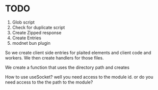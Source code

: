 # TODO

1. Glob script
2. Check for duplicate script
3. Create Zipped response
4. Create Entries
5. modnet bun plugin

So we create client side entries for plaited elements and client code and workers.
We then create handlers for those files.

We create a function that uses the directory path and creates 

How to use useSocket? well you need access to the module id. or do you need access
to the the path to the module?